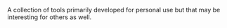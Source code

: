 A collection of tools primarily developed for personal use but that may be interesting for others as well.